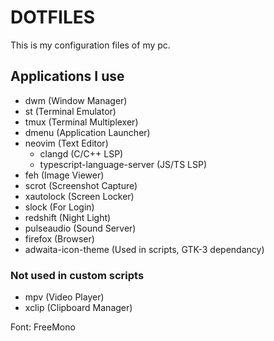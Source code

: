# DOTFILES
This is my configuration files of my pc.

## Applications I use
* dwm (Window Manager)
* st (Terminal Emulator)
* tmux (Terminal Multiplexer)
* dmenu (Application Launcher)
* neovim (Text Editor)
    * clangd (C/C++ LSP)
    * typescript-language-server (JS/TS LSP)
* feh (Image Viewer)
* scrot (Screenshot Capture)
* xautolock (Screen Locker)
* slock (For Login)
* redshift (Night Light)
* pulseaudio (Sound Server)
* firefox (Browser)
* adwaita-icon-theme (Used in scripts, GTK-3 dependancy)

### Not used in custom scripts
* mpv (Video Player)
* xclip (Clipboard Manager)

Font: FreeMono
